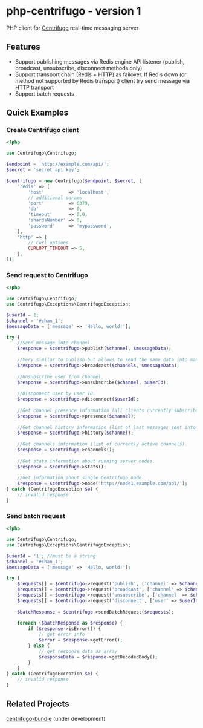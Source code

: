 # php-centrifugo - version 1

PHP client for [Centrifugo](https://github.com/centrifugal/centrifugo) real-time messaging server

## Features

* Support publishing messages via Redis engine API listener (publish, broadcast, unsubscribe, disconnect methods only)
* Support transport chain (Redis + HTTP) as failover. If Redis down (or method not supported by Redis transport) client try send message via HTTP transport
* Support batch requests

## Quick Examples

### Create Centrifugo client

```php
<?php

use Centrifugo\Centrifugo;

$endpoint = 'http://example.com/api/';
$secret = 'secret api key';

$centrifugo = new Centrifugo($endpoint, $secret, [
    'redis' => [
        'host'         => 'localhost',
        // additional params
        'port'         => 6379,
        'db'           => 0,
        'timeout'      => 0.0,
        'shardsNumber' => 0,
        'password'     => 'mypassword',
    ],
    'http' => [
        // Curl options
        CURLOPT_TIMEOUT => 5,
    ],
]);
```

### Send request to Centrifugo

```php
<?php

use Centrifugo\Centrifugo;
use Centrifugo\Exceptions\CentrifugoException;

$userId = 1;
$channel = '#chan_1';
$messageData = ['message' => 'Hello, world!'];

try {
    //Send message into channel.
    $response = $centrifugo->publish($channel, $messageData);
    
    //Very similar to publish but allows to send the same data into many channels.
    $response = $centrifugo->broadcast($channels, $messageData);
    
    //Unsubscribe user from channel.
    $response = $centrifugo->unsubscribe($channel, $userId);
    
    //Disconnect user by user ID.
    $response = $centrifugo->disconnect($userId);
    
    //Get channel presence information (all clients currently subscribed on this channel).
    $response = $centrifugo->presence($channel);
    
    //Get channel history information (list of last messages sent into channel).
    $response = $centrifugo->history($channel);
    
    //Get channels information (list of currently active channels).
    $response = $centrifugo->channels();
    
    //Get stats information about running server nodes.
    $response = $centrifugo->stats();
    
    //Get information about single Centrifugo node.
    $response = $centrifugo->node('http://node1.example.com/api/');
} catch (CentrifugoException $e) {
    // invalid response
}
```

### Send batch request

```php
<?php

use Centrifugo\Centrifugo;
use Centrifugo\Exceptions\CentrifugoException;

$userId = '1'; //must be a string
$channel = '#chan_1';
$messageData = ['message' => 'Hello, world!'];

try {
    $requests[] = $centrifugo->request('publish', ['channel' => $channel, 'data' => $messageData]);
    $requests[] = $centrifugo->request('broadcast', ['channel' => $channel, 'data' => $messageData]);
    $requests[] = $centrifugo->request('unsubscribe', ['channel' => $channel, 'user' => $userId]);
    $requests[] = $centrifugo->request('disconnect', ['user' => $userId]);
    
    $batchResponse = $centrifugo->sendBatchRequest($requests);
    
    foreach ($batchResponse as $response) {
        if ($response->isError()) {
            // get error info
            $error = $response->getError();
        } else {
            // get response data as array
            $responseData = $response->getDecodedBody();
        }
    }
} catch (CentrifugoException $e) {
    // invalid response
}
```

## Related Projects
[centrifugo-bundle](https://github.com/kismia/centrifugo-bundle) (under development)
